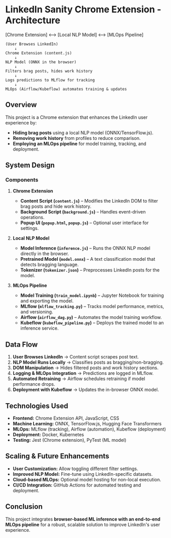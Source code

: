# LinkedIn Sanity Chrome Extension - Architecture

[Chrome Extension] <--> [Local NLP Model] <--> [MLOps Pipeline]

    (User Browses LinkedIn)
        ↓
    Chrome Extension (content.js)
        ↓
    NLP Model (ONNX in the browser)
        ↓
    Filters brag posts, hides work history
        ↓
    Logs predictions to MLflow for tracking
        ↓
    MLOps (Airflow/Kubeflow) automates training & updates

## Overview
This project is a Chrome extension that enhances the LinkedIn user experience by:
- **Hiding brag posts** using a local NLP model (ONNX/TensorFlow.js).
- **Removing work history** from profiles to reduce comparison.
- **Employing an MLOps pipeline** for model training, tracking, and deployment.

## System Design
### Components
1. **Chrome Extension**
   - **Content Script (`content.js`)** – Modifies the LinkedIn DOM to filter brag posts and hide work history.
   - **Background Script (`background.js`)** – Handles event-driven operations.
   - **Popup UI (`popup.html`, `popup.js`)** – Optional user interface for settings.

2. **Local NLP Model**
   - **Model Inference (`inference.js`)** – Runs the ONNX NLP model directly in the browser.
   - **Pretrained Model (`model.onnx`)** – A text classification model that detects bragging language.
   - **Tokenizer (`tokenizer.json`)** – Preprocesses LinkedIn posts for the model.

3. **MLOps Pipeline**
   - **Model Training (`train_model.ipynb`)** – Jupyter Notebook for training and exporting the model.
   - **MLflow (`mlflow_tracking.py`)** – Tracks model performance, metrics, and versioning.
   - **Airflow (`airflow_dag.py`)** – Automates the model training workflow.
   - **Kubeflow (`kubeflow_pipeline.py`)** – Deploys the trained model to an inference service.

## Data Flow
1. **User Browses LinkedIn** → Content script scrapes post text.
2. **NLP Model Runs Locally** → Classifies posts as bragging/non-bragging.
3. **DOM Manipulation** → Hides filtered posts and work history sections.
4. **Logging & MLOps Integration** → Predictions are logged in MLflow.
5. **Automated Retraining** → Airflow schedules retraining if model performance drops.
6. **Deployment with Kubeflow** → Updates the in-browser ONNX model.

## Technologies Used
- **Frontend:** Chrome Extension API, JavaScript, CSS
- **Machine Learning:** ONNX, TensorFlow.js, Hugging Face Transformers
- **MLOps:** MLflow (tracking), Airflow (automation), Kubeflow (deployment)
- **Deployment:** Docker, Kubernetes
- **Testing:** Jest (Chrome extension), PyTest (ML model)

## Scaling & Future Enhancements
- **User Customization:** Allow toggling different filter settings.
- **Improved NLP Model:** Fine-tune using LinkedIn-specific datasets.
- **Cloud-based MLOps:** Optional model hosting for non-local execution.
- **CI/CD Integration:** GitHub Actions for automated testing and deployment.

## Conclusion
This project integrates **browser-based ML inference with an end-to-end MLOps pipeline** for a robust, scalable solution to improve LinkedIn's user experience.

